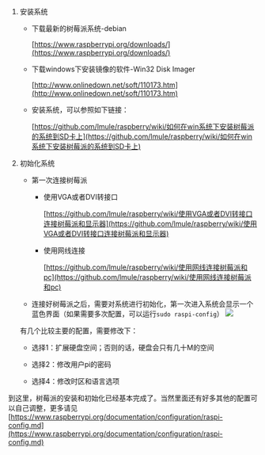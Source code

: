 1. 安装系统

	* 下载最新的树莓派系统-debian
	
        [https://www.raspberrypi.org/downloads/](https://www.raspberrypi.org/downloads/)
	* 下载windows下安装镜像的软件-Win32 Disk Imager
	
        [http://www.onlinedown.net/soft/110173.htm](http://www.onlinedown.net/soft/110173.htm)
	* 安装系统，可以参照如下链接：
	
        [https://github.com/lmule/raspberry/wiki/如何在win系统下安装树莓派的系统到SD卡上](https://github.com/lmule/raspberry/wiki/如何在win系统下安装树莓派的系统到SD卡上)
2. 初始化系统

    * 第一次连接树莓派
        - 使用VGA或者DVI转接口

        	[https://github.com/lmule/raspberry/wiki/使用VGA或者DVI转接口连接树莓派和显示器](https://github.com/lmule/raspberry/wiki/使用VGA或者DVI转接口连接树莓派和显示器)
        - 使用网线连接
        
        	[https://github.com/lmule/raspberry/wiki/使用网线连接树莓派和pc](https://github.com/lmule/raspberry/wiki/使用网线连接树莓派和pc)
    * 连接好树莓派之后，需要对系统进行初始化，第一次进入系统会显示一个蓝色界面（如果需要多次配置，可以运行`sudo raspi-config`）
    ![](http://bbs.ickey.cn/plugins/pubs/kindeditor/attached/image/20140126/20140126092121_41088.jpg)
    
    有几个比较主要的配置，需要修改下：
    	
	* 选择1：扩展硬盘空间；否则的话，硬盘会只有几十M的空间
    	
	* 选择2：修改用户pi的密码
    	
	* 选择4：修改时区和语言选项
	
到这里，树莓派的安装和初始化已经基本完成了。当然里面还有好多其他的配置可以自己调整，更多请见[https://www.raspberrypi.org/documentation/configuration/raspi-config.md](https://www.raspberrypi.org/documentation/configuration/raspi-config.md)
